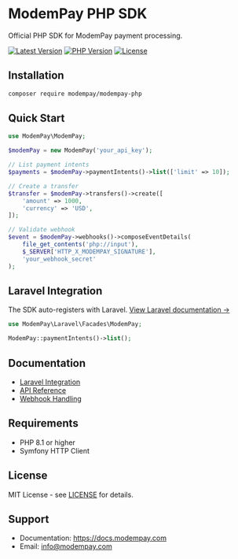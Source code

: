 # ModemPay PHP SDK

Official PHP SDK for ModemPay payment processing.

[![Latest Version](https://img.shields.io/packagist/v/modempay/modempay-php.svg)](https://packagist.org/packages/modempay/modempay-php)
[![PHP Version](https://img.shields.io/packagist/php-v/modempay/modempay-php.svg)](https://packagist.org/packages/modempay/modempay-php)
[![License](https://img.shields.io/packagist/l/modempay/modempay-php.svg)](https://packagist.org/packages/modempay/modempay-php)

## Installation

```bash
composer require modempay/modempay-php
```

## Quick Start

```php
use ModemPay\ModemPay;

$modemPay = new ModemPay('your_api_key');

// List payment intents
$payments = $modemPay->paymentIntents()->list(['limit' => 10]);

// Create a transfer
$transfer = $modemPay->transfers()->create([
    'amount' => 1000,
    'currency' => 'USD',
]);

// Validate webhook
$event = $modemPay->webhooks()->composeEventDetails(
    file_get_contents('php://input'),
    $_SERVER['HTTP_X_MODEMPAY_SIGNATURE'],
    'your_webhook_secret'
);
```

## Laravel Integration

The SDK auto-registers with Laravel. [View Laravel documentation →](docs/LARAVEL.md)

```php
use ModemPay\Laravel\Facades\ModemPay;

ModemPay::paymentIntents()->list();
```

## Documentation

- [Laravel Integration](docs/LARAVEL.md)
- [API Reference](docs/API.md)
- [Webhook Handling](docs/WEBHOOKS.md)

## Requirements

- PHP 8.1 or higher
- Symfony HTTP Client

## License

MIT License - see [LICENSE](LICENSE) for details.

## Support

- Documentation: https://docs.modempay.com
- Email: info@modempay.com
